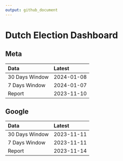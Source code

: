 ```yaml
---
output: github_document
---
```


# Dutch Election Dashboard



## Meta


|Data           |Latest     |
|:--------------|:----------|
|30 Days Window |2024-01-08 |
|7 Days Window  |2024-01-07 |
|Report         |2023-11-10 |

## Google


|Data           |Latest     |
|:--------------|:----------|
|30 Days Window |2023-11-11 |
|7 Days Window  |2023-11-11 |
|Report         |2023-11-14 |
